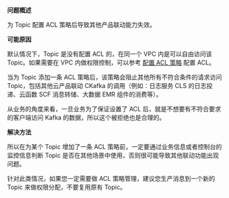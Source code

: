 **问题概述**

为 Topic 配置 ACL 策略后导致其他产品联动能力失效。

**可能原因**

默认情况下，Topic 是没有配置 ACL 的，在同一个 VPC 内是可以自由访问该 Topic。如果需要在 VPC 内做权限控制，可以参考 [配置 ACL 策略](https://cloud.tencent.com/document/product/597/31528) 配置 ACL。

当为 Topic 添加一条 ACL 策略后，该策略会阻止其他所有不符合条件的请求访问 Topic，包括其他云产品联动 CKafka 的调用（例如：日志服务 CLS 的日志投递、云函数 SCF 消息转储、大数据 EMR 组件的消费等）。

从业务的角度来看，一旦业务为了保证设置了 ACL 后，就是不想要有不符合要求的客户端访问 Kafka 的数据，所以这个被拒绝也是合理的。

**解决方法**

所以在为某个 Topic 增加了一条 ACL 策略前，一定要通过业务信息或者控制台的监控信息判断 Topic 是否在其他场景中使用，否则很可能导致其他联动功能出现问题。

针对此类情况，如果您一定需要做 ACL 策略管理，建议您生产消息到一个新的 Topic 来做权限分配，不要复用原有 Topic。









